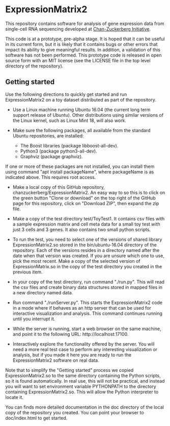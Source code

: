 # ExpressionMatrix2

This repository contains software for analysis of gene expression data from single-cell RNA sequencing developed at [Chan-Zuckerberg Initiative](https://chanzuckerberg.com).

This code is at a prototype, pre-alpha stage. It is hoped that it can be useful in its current form, but it is likely that it contains bugs or other errors that impact its ability to give meaningful results. In addition, a validation of this software has not been performed. This prototype code is released in open source form with an MIT license (see the LICENSE file in the top level directory of the repository). 

## Getting started

Use the following directions to quickly get started and run ExpressionMatrix2 on a toy dataset distributed as part of the repository.

- Use a Linux machine running Ubuntu 16.04 (the current long term support release of Ubuntu). Other distributions using similar versions of the Linux kernel, such as Linux Mint 18, will also work.

- Make sure the following packages, all available from the standard Ubuntu repositories, are installed:
    * The Boost libraries (package libboost-all-dev).
    * Python3 (package python3-all-dev).
    * Graphviz (package graphviz). 

If one or more of these packages are not installed, you can install them using command "apt install packageName", where packageName is as indicated above. This requires root access.

- Make a local copy of this GitHub repository, chanzuckerberg/ExpressionMatrix2. An easy way to so this is to click on the green button "Clone or download" on the top right of the GitHub page for this repository, click on "Download ZIP", then expand the zip file.

- Make a copy of the test directory test/ToyTest1. It contains csv files with a sample expression matrix and cell meta data for a small toy test with just 3 cells and 3 genes. It also contains two small python scripts.

- To run the test, you need to select one of the versions of shared library ExpressionMatrix2.so stored in the bin/ubuntu-16.04 directory of the repository. Each of the versions resides in a directory named after the date when that version was created. If you are unsure which one to use, pick the most recent. Make a copy of the selected version of ExpressionMatrix.so in the copy of the test directory you created in the previous item.

- In your copy of the test directory, run command "./run.py". This will read the csv files and create binary data structures stored in mapped files in a new directory named data.

- Run command "./runServer.py". This starts the ExpressionMatrix2 code in a mode where if behaves as an http server that can be used for interactive visualization and analysis. This command continues running until you interrupt it.

- While the server is running, start a web browser on the same machine, and point it to the following URL: http://localhost:17100.

- Interactively explore the functionality offered by the server. You will need a more real test case to perform any interesting visualization or analysis, but if you made it here you are ready to run the ExpressionMatrix2 software on real data. 

Note that to simplify the "Getting started" process we copied ExpressionMatrix2.so to the same directory containing the Python scripts, so it is found automatically. In real use, this will not be practical, and instead you will want to set environment variable PYTHONPATH to the directory containing ExpressionMatrix2.so. This will allow the Python interpreter to locate it. 

You can finds more detailed documentation in the doc directory of the local copy of the repository you created. You can point your browser to doc/index.html to get started.

